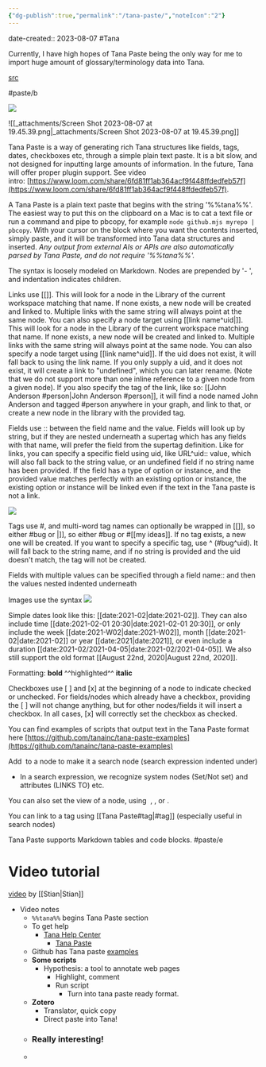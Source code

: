 ```yaml
---
{"dg-publish":true,"permalink":"/tana-paste/","noteIcon":"2"}
---
```


date-created:: 2023-08-07
#Tana 

Currently, I have high hopes of Tana Paste being the only way for me to import huge amount of glossary/terminology data into Tana.

[src](https://help.tana.inc/build-tutorials/tana-paste.html#:~:text=A%20Tana%20Paste%20is%20a,mjs%20myrepo%20%7C%20pbcopy%60.)

#paste/b 

![](https://firebasestorage.googleapis.com/v0/b/tagr-prod.appspot.com/o/notespace%2Fshaklev%40gmail.com%2Fuploads%2F2022-09-29T15%3A28%3A52.417Z-image.png?alt=media&token=8335be49-122a-48e4-a0f6-c26a8a2b04bf)

![[_attachments/Screen Shot 2023-08-07 at 19.45.39.png\|_attachments/Screen Shot 2023-08-07 at 19.45.39.png]]

Tana Paste is a way of generating rich Tana structures like fields, tags, dates, checkboxes etc, through a simple plain text paste. It is a bit slow, and not designed for inputting large amounts of information. In the future, Tana will offer proper plugin support. See video intro: [https://www.loom.com/share/6fd81ff1ab364acf9f448ffdedfeb57f](https://www.loom.com/share/6fd81ff1ab364acf9f448ffdedfeb57f).

A Tana Paste is a plain text paste that begins with the string '%%tana%%'. The easiest way to put this on the clipboard on a Mac is to cat a text file or run a command and pipe to pbcopy, for example `node github.mjs myrepo | pbcopy`. With your cursor on the block where you want the contents inserted, simply paste, and it will be transformed into Tana data structures and inserted. _Any output from external AIs or APIs are also automatically parsed by Tana Paste, and do not require '%%tana%%'._

The syntax is loosely modeled on Markdown. Nodes are prepended by '- ', and indentation indicates children.

Links use [[]]. This will look for a node in the Library of the current workspace matching that name. If none exists, a new node will be created and linked to. Multiple links with the same string will always point at the same node. You can also specify a node target using [[link name^uid\|]]. This will look for a node in the Library of the current workspace matching that name. If none exists, a new node will be created and linked to. Multiple links with the same string will always point at the same node. You can also specify a node target using [[link name^uid]]. If the uid does not exist, it will fall back to using the link name. If you only supply a uid, and it does not exist, it will create a link to "undefined", which you can later rename. (Note that we do not support more than one inline reference to a given node from a given node). If you also specify the tag of the link, like so: [[John Anderson #person\|John Anderson #person]], it will find a node named John Anderson and tagged #person anywhere in your graph, and link to that, or create a new node in the library with the provided tag.

Fields use :: between the field name and the value. Fields will look up by string, but if they are nested underneath a supertag which has any fields with that name, will prefer the field from the supertag definition. Like for links, you can specify a specific field using uid, like URL^uid:: value, which will also fall back to the string value, or an undefined field if no string name has been provided. If the field has a type of option or instance, and the provided value matches perfectly with an existing option or instance, the existing option or instance will be linked even if the text in the Tana paste is not a link.

![](https://firebasestorage.googleapis.com/v0/b/tagr-prod.appspot.com/o/notespace%2Fshaklev%40gmail.com%2Fuploads%2F2023-04-28T06%3A29%3A33.071Z-image.png?alt=media&token=eba9d2db-e270-44c5-b9b0-62ce9a6e3c88)

Tags use #, and multi-word tag names can optionally be wrapped in [[]], so either #bug or \|]], so either #bug or #[[my ideas]]. If no tag exists, a new one will be created. If you want to specify a specific tag, use ^ (#bug^uid). It will fall back to the string name, and if no string is provided and the uid doesn't match, the tag will not be created.

Fields with multiple values can be specified through a field name:: and then the values nested indented underneath

Images use the syntax ![](https://image.url)

Simple dates look like this: [[date:2021-02\|date:2021-02]]. They can also include time [[date:2021-02-01 20:30\|date:2021-02-01 20:30]], or only include the week [[date:2021-W02\|date:2021-W02]], month [[date:2021-02\|date:2021-02]] or year [[date:2021\|date:2021]], or even include a duration [[date:2021-02/2021-04-05\|date:2021-02/2021-04-05]]. We also still support the old format [[August 22nd, 2020\|August 22nd, 2020]].

Formatting: **bold** ^^highlighted^^ __italic__

Checkboxes use [ ] and [x] at the beginning of a node to indicate checked or unchecked. For fields/nodes which already have a checkbox, providing the [ ] will not change anything, but for other nodes/fields it will insert a checkbox. In all cases, [x] will correctly set the checkbox as checked.

You can find examples of scripts that output text in the Tana Paste format here [https://github.com/tanainc/tana-paste-examples](https://github.com/tanainc/tana-paste-examples)

Add  to a node to make it a search node (search expression indented under)

- In a search expression, we recognize system nodes (Set/Not set) and attributes (LINKS TO) etc.
    

You can also set the view of a node, using  , , or .

You can link to a tag using [[Tana Paste#tag\|#tag]] (especially useful in search nodes)

Tana Paste supports Markdown tables and code blocks.
#paste/e 
# Video tutorial
[video](https://www.loom.com/share/6fd81ff1ab364acf9f448ffdedfeb57f) by [[Stian\|Stian]]
- Video notes
	- `%%tana%%` begins Tana Paste section
	- To get help
		- [Tana Help Center](https://help.tana.inc/)
			- [Tana Paste](https://help.tana.inc/build-tutorials/tana-paste.html)
	- Github has Tana paste [examples](https://github.com/tanainc/tana-paste-examples)
	- **Some scripts**
		- Hypothesis: a tool to annotate web pages
			- Highlight, comment
			- Run script
				- Turn into tana paste ready format.
	- **Zotero**
		- Translator, quick copy
		- Direct paste into Tana!
	- ### Really interesting!
	- 